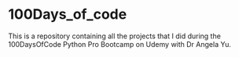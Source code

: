 # 100Days_of_code
This is a repository containing all the projects that I did during the 100DaysOfCode Python Pro Bootcamp on Udemy with Dr Angela Yu.
